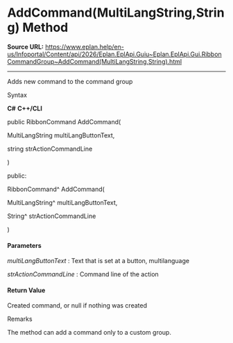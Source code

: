 # AddCommand(MultiLangString,String) Method

**Source URL:** https://www.eplan.help/en-us/Infoportal/Content/api/2026/Eplan.EplApi.Guiu~Eplan.EplApi.Gui.RibbonCommandGroup~AddCommand(MultiLangString,String).html

---

Adds new command to the command group

Syntax

**C#**
**C++/CLI**


public RibbonCommand AddCommand( 

   MultiLangString multiLangButtonText,

   string strActionCommandLine

)

public:

RibbonCommand^ AddCommand( 

   MultiLangString^ multiLangButtonText,

   String^ strActionCommandLine

)


#### Parameters

*multiLangButtonText*
:   Text that is set at a button, multilanguage

*strActionCommandLine*
:   Command line of the action

#### Return Value

Created command, or null if nothing was created

Remarks

The method can add a command only to a custom group.
